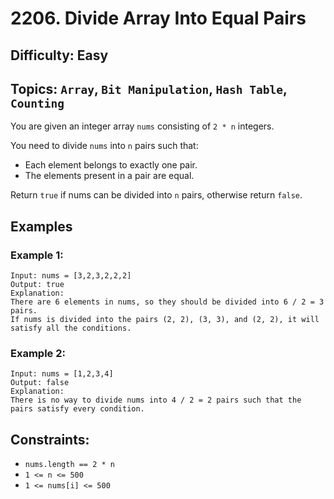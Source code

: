 # 2206. Divide Array Into Equal Pairs

## Difficulty: Easy
## Topics: `Array`, `Bit Manipulation`, `Hash Table`, `Counting`

You are given an integer array `nums` consisting of `2 * n` integers.

You need to divide `nums` into `n` pairs such that:

* Each element belongs to exactly one pair.
* The elements present in a pair are equal.

Return `true` if nums can be divided into `n` pairs, otherwise return `false`.

## Examples
### Example 1:
```
Input: nums = [3,2,3,2,2,2]
Output: true
Explanation: 
There are 6 elements in nums, so they should be divided into 6 / 2 = 3 pairs.
If nums is divided into the pairs (2, 2), (3, 3), and (2, 2), it will satisfy all the conditions.
```

### Example 2:
```
Input: nums = [1,2,3,4]
Output: false
Explanation: 
There is no way to divide nums into 4 / 2 = 2 pairs such that the pairs satisfy every condition.
```

## Constraints:
* `nums.length == 2 * n`
* `1 <= n <= 500`
* `1 <= nums[i] <= 500`

